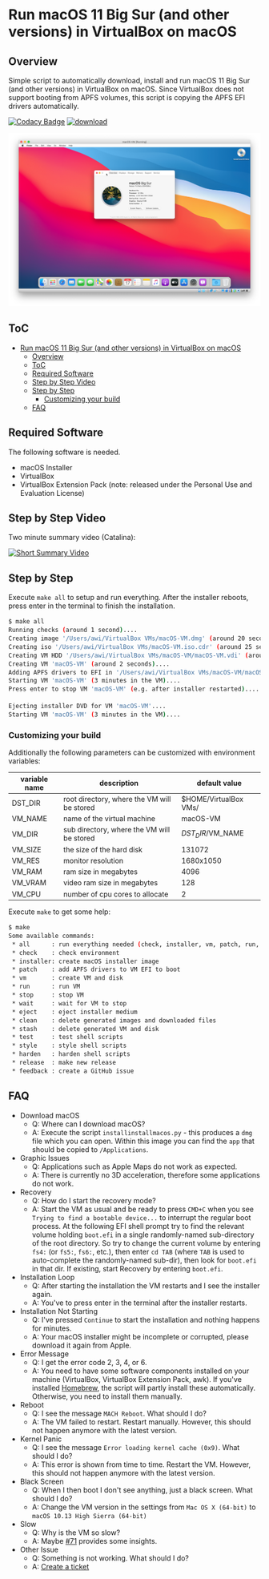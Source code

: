 # Run macOS 11 Big Sur (and other versions) in VirtualBox on macOS

## Overview

Simple script to automatically download, install and run macOS 11 Big Sur (and other versions) in VirtualBox on macOS. Since VirtualBox does not support booting from APFS volumes, this script is copying the APFS EFI drivers automatically.

[![Codacy Badge](https://api.codacy.com/project/badge/Grade/722e2f9736844387b611945fb430d195)](https://app.codacy.com/app/AlexanderWillner/runMacOSinVirtualBox?utm_source=github.com&utm_medium=referral&utm_content=AlexanderWillner/runMacOSinVirtualBox&utm_campaign=Badge_Grade_Dashboard) [![download](https://img.shields.io/github/downloads/AlexanderWillner/runMacOSinVirtualBox/total)](https://github.com/AlexanderWillner/runMacOSinVirtualBox/releases)

![macosBigSurBeta1](./img/macosBigSurBeta1.png)

## ToC

- [Run macOS 11 Big Sur (and other versions) in VirtualBox on macOS](#run-macos-11-big-sur-and-other-versions-in-virtualbox-on-macos)
  - [Overview](#overview)
  - [ToC](#toc)
  - [Required Software](#required-software)
  - [Step by Step Video](#step-by-step-video)
  - [Step by Step](#step-by-step)
    - [Customizing your build](#customizing-your-build)
  - [FAQ](#faq)

## Required Software

The following software is needed.

* macOS Installer
* VirtualBox
* VirtualBox Extension Pack (note: released under the Personal Use and Evaluation License)

## Step by Step Video

Two minute summary video (Catalina):

[![Short Summary Video](https://img.youtube.com/vi/WmETOgRuMx4/0.jpg)](https://youtu.be/WmETOgRuMx4)

## Step by Step

Execute ```make all``` to setup and run everything. After the installer reboots, press enter in the terminal to finish the installation.

```bash
$ make all
Running checks (around 1 second)....
Creating image '/Users/awi/VirtualBox VMs/macOS-VM.dmg' (around 20 seconds, version 14.2.2, will need sudo)....
Creating iso '/Users/awi/VirtualBox VMs/macOS-VM.iso.cdr' (around 25 seconds)....
Creating VM HDD '/Users/awi/VirtualBox VMs/macOS-VM/macOS-VM.vdi' (around 5 seconds)....
Creating VM 'macOS-VM' (around 2 seconds)....
Adding APFS drivers to EFI in '/Users/awi/VirtualBox VMs/macOS-VM/macOS-VM.vdi' (around 5 seconds)....
Starting VM 'macOS-VM' (3 minutes in the VM)....
Press enter to stop VM 'macOS-VM' (e.g. after installer restarted)....

Ejecting installer DVD for VM 'macOS-VM'....
Starting VM 'macOS-VM' (3 minutes in the VM)....
```

### Customizing your build

Additionally the following parameters can be customized with environment variables:

| variable name | description                                         | default value                |
|---------------|-----------------------------------------------------|------------------------------|
| DST_DIR       | root directory, where the VM will be stored         | $HOME/VirtualBox VMs/        |
| VM_NAME       | name of the virtual machine                         | macOS-VM                     |
| VM_DIR        | sub directory, where the VM will be stored          | $DST_DIR/$VM_NAME            |
| VM_SIZE       | the size of the hard disk                           | 131072                       |
| VM_RES        | monitor resolution                                  | 1680x1050                    |
| VM_RAM        | ram size in megabytes                               | 4096                         |
| VM_VRAM       | video ram size in megabytes                         | 128                          |
| VM_CPU        | number of cpu cores to allocate                     | 2                            |

Execute ```make``` to get some help:

```bash
$ make
Some available commands:
 * all      : run everything needed (check, installer, vm, patch, run, stop, eject)
 * check    : check environment
 * installer: create macOS installer image
 * patch    : add APFS drivers to VM EFI to boot
 * vm       : create VM and disk
 * run      : run VM
 * stop     : stop VM
 * wait     : wait for VM to stop
 * eject    : eject installer medium
 * clean    : delete generated images and downloaded files
 * stash    : delete generated VM and disk
 * test     : test shell scripts
 * style    : style shell scripts
 * harden   : harden shell scripts
 * release  : make new release
 * feedback : create a GitHub issue
```

## FAQ

* Download macOS
  * Q: Where can I download macOS?
  * A: Execute the script `installinstallmacos.py` - this produces a `dmg` file which you can open. Within this image you can find the `app` that should be copied to `/Applications`.
* Graphic Issues
  * Q: Applications such as Apple Maps do not work as expected.
  * A: There is currently no 3D acceleration, therefore some applications do not work.
* Recovery
  * Q: How do I start the recovery mode?
  * A: Start the VM as usual and be ready to press ```CMD+C``` when you see ```Trying to find a bootable device...``` to interrupt the regular boot process. At the following EFI shell prompt try to find the relevant volume holding ```boot.efi``` in a single randomly-named sub-directory of the root directory. So try to change the current volume by entering ```fs4:``` (or ```fs5:```, ```fs6:```, etc.), then enter ```cd TAB``` (where ```TAB``` is used to auto-complete the randomly-named sub-dir), then look for ```boot.efi``` in that dir. If existing, start Recovery by entering ```boot.efi```.
* Installation Loop
  * Q: After starting the installation the VM restarts and I see the installer again.
  * A: You've to press enter in the terminal after the installer restarts.
* Installation Not Starting
  * Q: I've pressed ```Continue``` to start the installation and nothing happens for minutes.
  * A: Your macOS installer might be incomplete or corrupted, please download it again from Apple.
* Error Message
  * Q: I get the error code 2, 3, 4, or 6.
  * A: You need to have some software components installed on your machine (VirtualBox, VirtualBox Extension Pack, awk). If you've installed [Homebrew](https://brew.sh), the script will partly install these automatically. Otherwise, you need to install them manually.
* Reboot
  * Q: I see the message ```MACH Reboot```. What should I do?
  * A: The VM failed to restart. Restart manually. However, this should not happen anymore with the latest version.
* Kernel Panic
  * Q: I see the message ```Error loading kernel cache (0x9)```. What should I do?
  * A: This error is shown from time to time. Restart the VM. However, this should not happen anymore with the latest version.
* Black Screen
  * Q: When I then boot I don't see anything, just a black screen. What should I do?
  * A: Change the VM version in the settings from ```Mac OS X (64-bit)``` to ```macOS 10.13 High Sierra (64-bit)```
* Slow
  * Q: Why is the VM so slow?
  * A: Maybe [#71](https://github.com/AlexanderWillner/runMacOSinVirtualBox/issues/71) provides some insights.
* Other Issue
  * Q: Something is not working. What should I do?
  * A: [Create a ticket](https://github.com/AlexanderWillner/runMacOSinVirtualBox/issues/new?template=bug_report.md)

